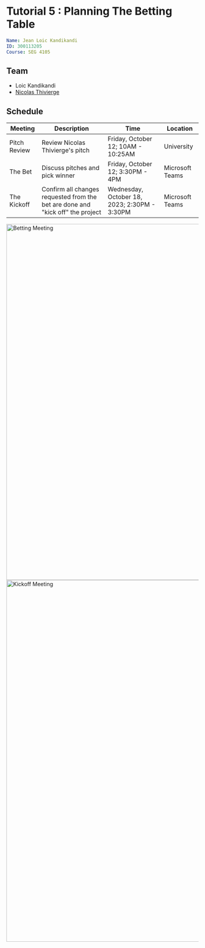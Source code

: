 # Tutorial 5 : Planning The Betting Table
```yaml
Name: Jean Loic Kandikandi
ID: 300113205
Course: SEG 4105
```
## Team
- Loic Kandikandi
- [Nicolas Thivierge](https://github.com/Nico242001/seg4105_playground/blob/main/tut05/README.md)

## Schedule
|Meeting|Description|Time|Location
|---|---|---|---|
|Pitch Review|Review Nicolas Thivierge's pitch|Friday, October 12; 10AM - 10:25AM|University|
|The Bet|Discuss pitches and pick winner|Friday, October 12; 3:30PM - 4PM|Microsoft Teams|
|The Kickoff|Confirm all changes requested from the bet are done and "kick off" the project|Wednesday, October 18, 2023; 2:30PM - 3:30PM|Microsoft Teams|

<img width="932" alt="Betting Meeting" src="https://github.com/kandloic/seg4105_playground/assets/55165891/9ce4790c-7f0a-4b42-b53f-ecd9b7842d30">
<img width="947" alt="Kickoff Meeting" src="https://github.com/kandloic/seg4105_playground/assets/55165891/db639340-68af-414b-be03-2109ca57bc54">
